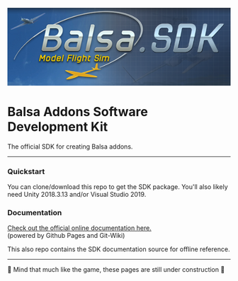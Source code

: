 ![](docs/assets/logo.png)

# Balsa Addons Software Development Kit
The official SDK for creating Balsa addons.

-----

### Quickstart
You can clone/download this repo to get the SDK package. You'll also likely need Unity 2018.3.13 and/or Visual Studio 2019.

### Documentation
[Check out the official online documentation here.](https://floatingorigininteractive.github.io/Balsa.SDK)  
(powered by Github Pages and Git-Wiki) 

This also repo contains the SDK documentation source for offline reference. 
  
  
  ------
  
:construction: Mind that much like the game, these pages are still under construction :construction:

